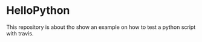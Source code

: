 # HelloPython

This repository is about tho show an example on how to test a python script with travis.
